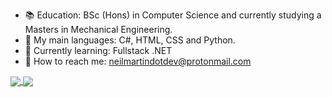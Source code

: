 - :books:  Education: BSc (Hons) in Computer Science and currently studying a Masters in Mechanical Engineering.
- :speech_balloon: My main languages: C#, HTML, CSS and Python.
- :seedling: Currently learning: Fullstack .NET
- :calling: How to reach me: neilmartindotdev@protonmail.com

<a href="https://github.com/anuraghazra/github-readme-stats">
  <img align="center" src="![Neils's GitHub stats](https://github-readme-stats.vercel.app/api?username=neilmartindev&show_icons=true&theme=react)
" />
</a>
<a href="https://github.com/anuraghazra/convoychat">
  <img align="center" src="[![Top Langs](https://github-readme-stats.vercel.app/api/top-langs/?username=neilmartindev&layout=compact)](https://github.com/neilmartindev/github-readme-stats)" />
</a>
